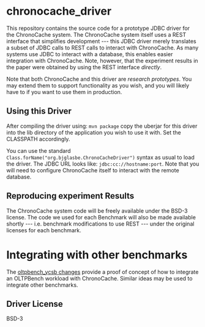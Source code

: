 # chronocache_driver

This repository contains the source code for a prototype JDBC driver for the ChronoCache system. 
The ChronoCache system itself uses a REST interface that simplifies development --- this JDBC driver
merely translates a subset of JDBC calls to REST calls to interact with ChronoCache. As many systems
use JDBC to interact with a database, this enables easier integration with ChronoCache. Note, however,
that the experiment results in the paper were obtained by using the REST interface *directly*. 

Note that both ChronoCache and this driver are *research prototypes*. You may extend them to support
functionality as you wish, and you will likely have to if you want to use them in production.


## Using this Driver

After compiling the driver using:
```mvn package```
copy the uberjar for this driver into the lib directory of the application you wish to use it with.
Set the CLASSPATH accordingly.

You can use the standard ```Class.forName("org.bjglasbe.ChronoCacheDriver")``` syntax as usual to load the driver.
The JDBC URL looks like: ```jdbc:cc://hostname:port```. Note that you will need to configure ChronoCache itself to
interact with the remote database.

## Reproducing experiment Results

The ChronoCache system code will be freely available under the BSD-3 license. The code we used for each Benchmark
will also be made available shortly --- i.e. benchmark modifications to use REST --- under the original licenses for each
benchmark.

# Integrating with other benchmarks

The [oltpbench_ycsb changes](https://github.com/bglasber/chronocache_driver/blob/master/oltpbench_cc_ycsb.patch) provide a proof of concept of how to integrate an OLTPBench workload with ChronoCache. Similar ideas may be used to integrate other benchmarks.

## Driver License

BSD-3
